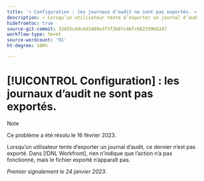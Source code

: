 ```yaml
---
title: '« Configuration : les journaux d’audit ne sont pas exportés. »'
description: « Lorsqu’un utilisateur tente d’exporter un journal d’audit, ce dernier n’est pas exporté. Dans Workfront, rien n’indique que l’action n’a pas fonctionné, mais le fichier exporté n’apparaît pas. »
hidefromtoc: true
source-git-commit: 32d55cddc6d3489e3f3f2b87c46fc682199b6247
workflow-type: tm+mt
source-wordcount: '91'
ht-degree: 100%

---
```



# [!UICONTROL Configuration] : les journaux d’audit ne sont pas exportés.

>[!NOTE]
>
>Ce problème a été résolu le 16 février 2023.

Lorsqu’un utilisateur tente d’exporter un journal d’audit, ce dernier n’est pas exporté. Dans [!DNL Workfront], rien n’indique que l’action n’a pas fonctionné, mais le fichier exporté n’apparaît pas.

_Premier signalement le 24 janvier 2023._

